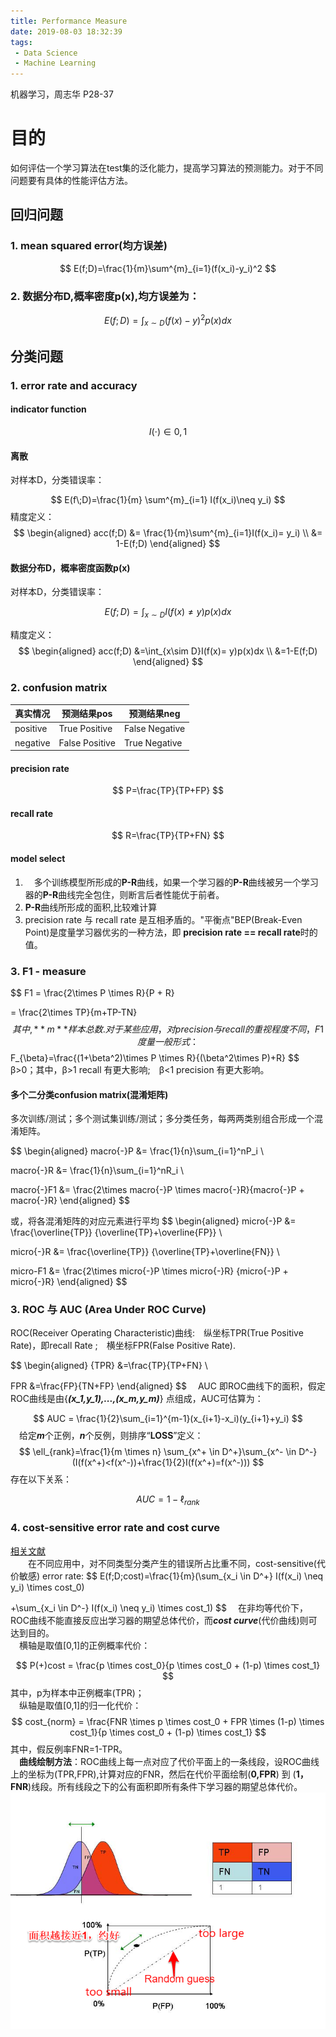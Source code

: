 ```yaml
---
title: Performance Measure
date: 2019-08-03 18:32:39
tags:
 - Data Science
 - Machine Learning
---
```


<!-- toc -->

机器学习，周志华 P28-37

# 目的
如何评估一个学习算法在test集的泛化能力，提高学习算法的预测能力。对于不同问题要有具体的性能评估方法。

## 回归问题
### 1. mean squared error(均方误差)

$$
E(f;D)=\frac{1}{m}\sum^{m}_{i=1}(f(x_i)-y_i)^2
$$

### 2. 数据分布D,概率密度p(x),均方误差为：

$$
E(f;D)=\int_{x\sim D}(f(x)-y)^2p(x)dx
$$

## 分类问题
### 1. error rate and  accuracy
#### indicator function

$$
I(\cdot) \in {0,1}
$$
#### 离散
对样本D，分类错误率：

$$
E(f\;D)=\frac{1}{m} \sum^{m}_{i=1} I(f(x_i)\neq y_i)
$$
精度定义：
$$
\begin{aligned}
acc(f;D) &= \frac{1}{m}\sum^{m}_{i=1}I(f(x_i)= y_i) \\
 &= 1-E(f;D)
\end{aligned}
$$
#### 数据分布D，概率密度函数p(x)

对样本D，分类错误率：

$$
E(f;D)=\int_{x\sim D}I(f(x)\neq y) p(x)dx
$$

精度定义：
$$
\begin{aligned}
acc(f;D) &=\int_{x\sim D}I(f(x)= y)p(x)dx \\
&=1-E(f;D)
\end{aligned}
$$
### 2. confusion matrix

| 真实情况 | 预测结果pos    | 预测结果neg    |
| -------- | -------------- | -------------- |
| positive | True Positive  | False Negative |
| negative | False Positive | True Negative  |

#### precision rate

$$
P=\frac{TP}{TP+FP}
$$

#### recall rate
$$
R=\frac{TP}{TP+FN}
$$
#### model select 
1. 　多个训练模型所形成的**P-R**曲线，如果一个学习器的**P-R**曲线被另一个学习器的**P-R**曲线完全包住，则断言后者性能优于前者。
2. **P-R**曲线所形成的面积,比较难计算
3. precision rate 与 recall rate 是互相矛盾的。"平衡点"BEP(Break-Even Point)是度量学习器优劣的一种方法，即 **precision rate == recall rate**时的值。  
### 3. F1 - measure

$$
F1 = \frac{2\times P \times R}{P + R}

= \frac{2\times TP}{m+TP-TN}
$$
其中,**m**样本总数.  
　对于某些应用，对precision与recall的重视程度不同，F1度量一般形式：
$$
F_{\beta}=\frac{(1+\beta^2)\times P \times R}{(\beta^2\times P)+R}
$$
β>0；其中，β>1 recall 有更大影响;　β<1 precision 有更大影响。
#### 多个二分类confusion matrix(混淆矩阵)
多次训练/测试；多个测试集训练/测试；多分类任务，每两两类别组合形成一个混淆矩阵。

$$
\begin{aligned}
macro{-}P &= \frac{1}{n}\sum_{i=1}^nP_i \\

macro{-}R &= \frac{1}{n}\sum_{i=1}^nR_i \\

macro{-}F1 &= \frac{2\times macro{-}P \times macro{-}R}{macro{-}P + macro{-}R}
\end{aligned}
$$

或，将各混淆矩阵的对应元素进行平均
$$
\begin{aligned}
micro{-}P &= \frac{\overline{TP}}  {\overline{TP}+\overline{FP}} \\

micro{-}R &= \frac{\overline{TP}}  {\overline{TP}+\overline{FN}} \\

micro-F1 &= \frac{2\times micro{-}P \times micro{-}R}  {micro{-}P + micro{-}R}
\end{aligned}
$$
### 3. ROC 与 AUC (Area Under ROC Curve)
ROC(Receiver Operating Characteristic)曲线:　纵坐标TPR(True Positive Rate)，即recall Rate ;　横坐标FPR(False Positive Rate).

$$
\begin{aligned}
{TPR} &=\frac{TP}{TP+FN} \\

FPR &=\frac{FP}{TN+FP}
\end{aligned}
$$
　AUC 即ROC曲线下的面积，假定ROC曲线是由{***(x_1,y_1),...,(x_m,y_m)***} 点组成，AUC可估算为：

$$
AUC = \frac{1}{2}\sum_{i=1}^{m-1}(x_{i+1}-x_i)(y_{i+1}+y_i)
$$
　给定***m***个正例，***n***个反例，则排序“**LOSS**”定义：
$$
\ell_{rank}=\frac{1}{m \times n} \sum_{x^+ \in D^+}\sum_{x^- \in D^-}(I(f(x^+)<f(x^-))+\frac{1}{2}I(f(x^+)=f(x^-)))
$$
存在以下关系：

$$
AUC = 1 - \ell_{rank}
$$


### 4. cost-sensitive error rate and cost curve   
[相关文献](../materials/Cost_curves.pdf)  
　　在不同应用中，对不同类型分类产生的错误所占比重不同，cost-sensitive(代价敏感) error rate:
$$
E(f;D;cost)=\frac{1}{m}(\sum_{x_i \in D^+} I(f(x_i) \neq y_i) \times cost_0) 

+\sum_{x_i \in D^-} I(f(x_i) \neq y_i) \times cost_1) 
$$
　在非均等代价下，ROC曲线不能直接反应出学习器的期望总体代价，而***cost curve***(代价曲线)则可达到目的。  
　横轴是取值[0,1]的正例概率代价：

$$
P(+)cost = \frac{p \times cost_0}{p \times cost_0 + (1-p) \times cost_1}
$$
其中，p为样本中正例概率(TPR)；  
　纵轴是取值[0,1]的归一化代价：
$$
cost_{norm} =  \frac{FNR \times p \times cost_0 + FPR \times (1-p) \times cost_1}{p \times cost_0 + (1-p) \times cost_1}
$$
其中，假反例率FNR=1-TPR。  
　**曲线绘制方法**：ROC曲线上每一点对应了代价平面上的一条线段，设ROC曲线上的坐标为(TPR,FPR),计算对应的FNR，然后在代价平面绘制(**0,FPR**) 到 (**1，FNR**)线段。所有线段之下的公有面积即所有条件下学习器的期望总体代价。
　![ROC curve](../images/Curve_roc.png)

